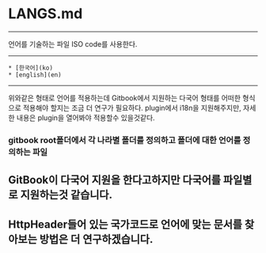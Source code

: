 # LANGS.md
***

언어를 기술하는 파일
ISO code를 사용한다.

***
    * [한국어](ko)
    * [english](en)
***

위와같은 형태로 언어를 적용하는데
Gitbook에서 지원하는 다국어 형태를 어떠한 형식으로 적용해야 할지는 조금 더 연구가 필요하다.
plugin에서 i18n을 지원해주지만, 자세한 내용은 plugin을 열어봐야 적용할수 있을것같다.


### gitbook root폴더에서 각 나라별 폴더를 정의하고 폴더에 대한 언어를 정의하는 파일

## GitBook이 다국어 지원을 한다고하지만 다국어를 파일별로 지원하는것 같습니다.
## HttpHeader들어 있는 국가코드로 언어에 맞는 문서를 찾아보는 방법은 더 연구하겠습니다.